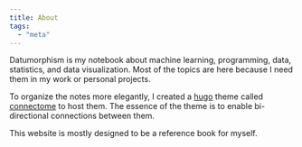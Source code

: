 ```yaml
---
title: About
tags:
  - "meta"
---
```


Datumorphism is my notebook about machine learning, programming, data, statistics, and data visualization. Most of the topics are here because I need them in my work or personal projects.

To organize the notes more elegantly, I created a [hugo](https://gohugo.io/) theme called [connectome](https://github.com/kausalflow/connectome) to host them. The essence of the theme is to enable bi-directional connections between them.

This website is mostly designed to be a reference book for myself.
